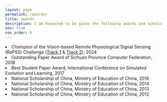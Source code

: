 ```yaml
---
layout: page
permalink: /awards/
title: awards
description: I am honoured to be given the following awards and scholarships
nav: true
nav_order: 6
---
```

<li>Champion of the Vision-based Remote Physiological Signal Sensing (RePSS) Challenge (<a href="https://www.kaggle.com/competitions/the-3rd-repss-t1/overview">Track 1</a> & <a href="https://www.kaggle.com/competitions/the-3rd-repss-t2/overview">Track 2</a>), 2024</li>
<li>Outstanding Paper Award of Sichuan Province Computer Federation, 2018</li>		
<li>Best Student Paper Award, International Conference on Simulated Evolution and Learning, 2017</li>
<li>National Scholarship of China, Ministry of Education of China, 2016</li>
<li>National Scholarship of China, Ministry of Education of China, 2014</li>	
<li>National Scholarship of China, Ministry of Education of China, 2013</li>
<li>National Scholarship of China, Ministry of Education of China, 2012</li>
